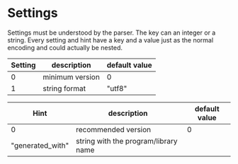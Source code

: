 # Settings
Settings must be understood by the parser. The key can an integer or a string. Every setting and hint have a key and a value just as the normal encoding and could actually be nested.

| Setting | description | default value |
| ------- | ----------- | ------------- |
| 0       | minimum version | 0 |
| 1       | string format   | "utf8" |

| Hint | description | default value |
| ------- | ----------- | ------------- |
| 0       | recommended version | 0 |
| "generated_with" | string with the program/library name |  |
